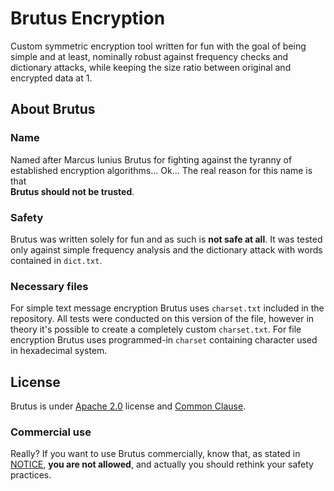 # Brutus Encryption

Custom symmetric encryption tool written for fun with the goal of being simple and at least, nominally robust against frequency checks and dictionary attacks, while keeping the size ratio between original and encrypted data at 1.

## About Brutus

### Name

Named after Marcus Iunius Brutus for fighting against the tyranny of established encryption algorithms... Ok... The real reason for this name is that\
 **Brutus should not be trusted**.

### Safety

Brutus was written solely for fun and as such is **not safe at all**. It was tested only against simple frequency analysis and the dictionary attack with words contained in `dict.txt`.

### Necessary files

For simple text message encryption Brutus uses `charset.txt` included in the repository. All tests were conducted on this version of the file, however in theory it's possible to create a completely custom `charset.txt`. For file encryption Brutus uses programmed-in `charset` containing character used in hexadecimal system.

## License

Brutus is under [Apache 2.0](LICENSE.md) license and [Common Clause](NOTICE.md).

### Commercial use

Really? If you want to use Brutus commercially, know that, as stated in [NOTICE](NOTICE.md), **you are not allowed**, and actually you should rethink your safety practices.

